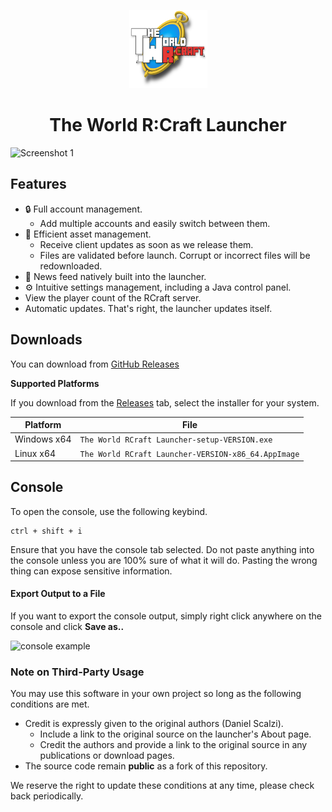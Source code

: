 <p align="center"><img src="./app/assets/images/SealCircle.png" width="125px" height="125px" alt="aventium softworks"></p>

<h1 align="center">The World R:Craft Launcher</h1>

![Screenshot 1](https://i.imgur.com/U1yZ41J.png)

## Features

* 🔒 Full account management.
  * Add multiple accounts and easily switch between them.
* 📂 Efficient asset management.
  * Receive client updates as soon as we release them.
  * Files are validated before launch. Corrupt or incorrect files will be redownloaded.
* 📰 News feed natively built into the launcher.
* ⚙️ Intuitive settings management, including a Java control panel.
* View the player count of the RCraft server.
* Automatic updates. That's right, the launcher updates itself.

## Downloads

You can download from [GitHub Releases](https://github.com/AzureZhen/ElectronLauncher/releases)

**Supported Platforms**

If you download from the [Releases](https://github.com/dscalzi/ElectronLauncher/releases) tab, select the installer for your system.

| Platform | File |
| -------- | ---- |
| Windows x64 | `The World RCraft Launcher-setup-VERSION.exe` |
| Linux x64 | `The World RCraft Launcher-VERSION-x86_64.AppImage` |

## Console

To open the console, use the following keybind.

```console
ctrl + shift + i
```

Ensure that you have the console tab selected. Do not paste anything into the console unless you are 100% sure of what it will do. Pasting the wrong thing can expose sensitive information.

#### Export Output to a File

If you want to export the console output, simply right click anywhere on the console and click **Save as..**

![console example](https://i.imgur.com/HazXrgT.png)

### Note on Third-Party Usage

You may use this software in your own project so long as the following conditions are met.

* Credit is expressly given to the original authors (Daniel Scalzi).
  * Include a link to the original source on the launcher's About page.
  * Credit the authors and provide a link to the original source in any publications or download pages.
* The source code remain **public** as a fork of this repository.

We reserve the right to update these conditions at any time, please check back periodically.
